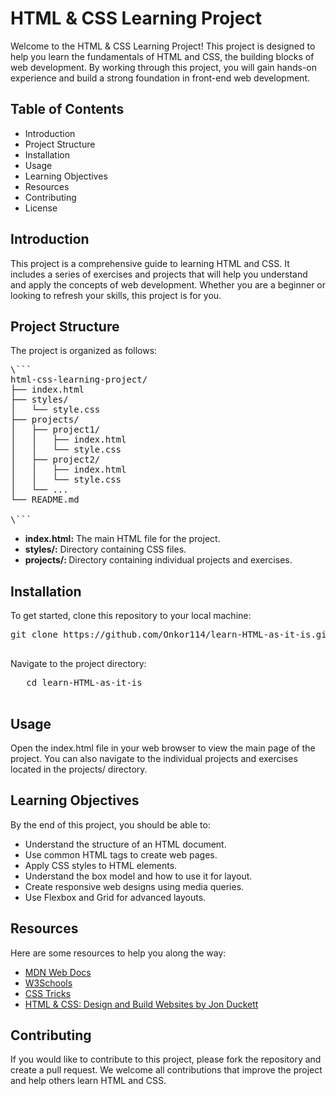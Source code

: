 # HTML & CSS Learning Project

Welcome to the HTML & CSS Learning Project! This project is designed to help you learn the fundamentals of HTML and CSS, the building blocks of web development. 
  By working through this project, you will gain hands-on experience and build a strong foundation in front-end web development.
## Table of Contents

  - Introduction
  - Project Structure
  - Installation
  - Usage
  - Learning Objectives
  - Resources
  - Contributing
  - License


## Introduction
This project is a comprehensive guide to learning HTML and CSS. It includes a series of exercises and projects that will help you understand and apply the concepts of web development. Whether you are a beginner or looking to refresh your skills, this project is for you.
## Project Structure
The project is organized as follows:
<pre>
\```
html-css-learning-project/
├── index.html
├── styles/
│   └── style.css
├── projects/
│   ├── project1/
│   │   ├── index.html
│   │   └── style.css
│   ├── project2/
│   │   ├── index.html
│   │   └── style.css
│   └── ...
└── README.md

\```
</pre>


  - <b>index.html:</b> The main HTML file for the project.
  - <b>styles/:</b> Directory containing CSS files.
  -  <b>projects/: </b> Directory containing individual projects and exercises.


## Installation
To get started, clone this repository to your local machine:

<pre>
git clone https://github.com/Onkor114/learn-HTML-as-it-is.git
  </pre>

  Navigate to the project directory:

  <pre>
   cd learn-HTML-as-it-is
  </pre>
## Usage
Open the index.html file in your web browser to view the main page of the project. You can also navigate to the individual projects and exercises located in the projects/ directory.

## Learning Objectives
By the end of this project, you should be able to:

  - Understand the structure of an HTML document.
  - Use common HTML tags to create web pages.
  - Apply CSS styles to HTML elements.
  - Understand the box model and how to use it for layout.
  - Create responsive web designs using media queries.
  - Use Flexbox and Grid for advanced layouts.


## Resources
Here are some resources to help you along the way:


  - [MDN Web Docs](https://developer.mozilla.org/en-US/docs/Web)
  - [W3Schools](https://www.w3schools.com/)
  - [CSS Tricks](https://css-tricks.com/)
  - [HTML & CSS: Design and Build Websites by Jon Duckett](https://www.amazon.com/HTML-CSS-Design-Build-Websites/dp/1118008189)


## Contributing
If you would like to contribute to this project, please fork the repository and create a pull request. We welcome all contributions that improve the project and help others learn HTML and CSS.


